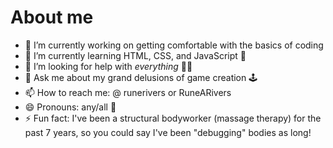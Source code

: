 # About me


- 🔭 I’m currently working on getting comfortable with the basics of coding
- 🌱 I’m currently learning HTML, CSS, and JavaScript 💬
- 🤔 I’m looking for help with *everything* 😵‍💫
- 💬 Ask me about my grand delusions of game creation 🕹
- 📫 How to reach me: @ runerivers or RuneARivers
- 😄 Pronouns: any/all 🌈
- ⚡ Fun fact: I've been a structural bodyworker (massage therapy) for the past 7 years, so you could say I've been "debugging" bodies as long!
